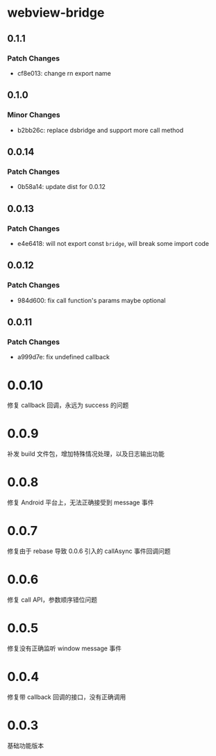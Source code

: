 # webview-bridge

## 0.1.1

### Patch Changes

- cf8e013: change rn export name

## 0.1.0

### Minor Changes

- b2bb26c: replace dsbridge and support more call method

## 0.0.14

### Patch Changes

- 0b58a14: update dist for 0.0.12

## 0.0.13

### Patch Changes

- e4e6418: will not export const `bridge`, will break some import code

## 0.0.12

### Patch Changes

- 984d600: fix call function's params maybe optional

## 0.0.11

### Patch Changes

- a999d7e: fix undefined callback

# 0.0.10

修复 callback 回调，永远为 success 的问题

# 0.0.9

补发 build 文件包，增加特殊情况处理，以及日志输出功能

# 0.0.8

修复 Android 平台上，无法正确接受到 message 事件

# 0.0.7

修复由于 rebase 导致 0.0.6 引入的 callAsync 事件回调问题

# 0.0.6

修复 call API，参数顺序错位问题

# 0.0.5

修复没有正确监听 window message 事件

# 0.0.4

修复带 callback 回调的接口，没有正确调用

# 0.0.3

基础功能版本
